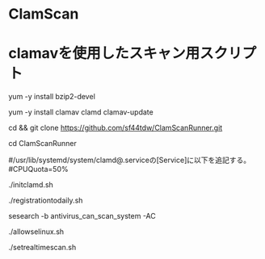# ClamScan
# clamavを使用したスキャン用スクリプト

yum -y install bzip2-devel

yum -y install clamav clamd clamav-update

cd && git clone https://github.com/sf44tdw/ClamScanRunner.git

cd ClamScanRunner


#/usr/lib/systemd/system/clamd@.serviceの[Service]に以下を追記する。
#CPUQuota=50%

./initclamd.sh

./registrationtodaily.sh

sesearch -b antivirus_can_scan_system -AC

./allowselinux.sh

./setrealtimescan.sh

